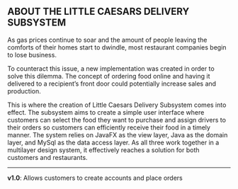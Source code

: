 ABOUT THE LITTLE CAESARS DELIVERY SUBSYSTEM
---
As gas prices continue to soar and the amount of people leaving the comforts of their homes start to dwindle, most restaurant companies begin to lose business. 

To counteract this issue, a new implementation was created in order to solve this dilemma. 
The concept of ordering food online and having it delivered to a recipient’s front door could potentially increase sales and production. 

This is where the creation of Little Caesars Delivery Subsystem comes into effect. 
The subsystem aims to create a simple user interface where customers can select the food they want to purchase and assign drivers to their orders so customers can efficiently receive their food in a timely manner. 
The system relies on JavaFX as the view layer, Java as the domain layer, and MySql as the data access layer. 
As all three work together in a multilayer design system, it effectively reaches a solution for both customers and restaurants.

---
**v1.0**: Allows customers to create accounts and place orders
